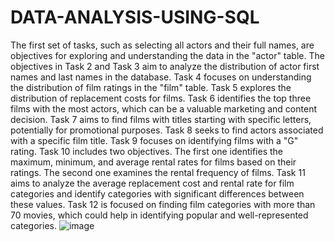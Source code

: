 # DATA-ANALYSIS-USING-SQL
The first set of tasks, such as selecting all actors and their full names, are objectives for exploring and understanding the data in the "actor" table.
The objectives in Task 2 and Task 3 aim to analyze the distribution of actor first names and last names in the database.
Task 4 focuses on understanding the distribution of film ratings in the "film" table.
Task 5 explores the distribution of replacement costs for films.
Task 6 identifies the top three films with the most actors, which can be a valuable marketing and content decision.
Task 7 aims to find films with titles starting with specific letters, potentially for promotional purposes.
Task 8 seeks to find actors associated with a specific film title.
Task 9 focuses on identifying films with a "G" rating.
Task 10 includes two objectives. The first one identifies the maximum, minimum, and average rental rates for films based on their ratings. The second one examines the rental frequency of films.
Task 11 aims to analyze the average replacement cost and rental rate for film categories and identify categories with significant differences between these values.
Task 12 is focused on finding film categories with more than 70 movies, which could help in identifying popular and well-represented categories.
![image](https://github.com/ApoorvaaMagesh/DATA-ANALYSIS-USING-SQL/assets/152591630/3b37ae00-a157-4859-86a6-08865a9576e8)
